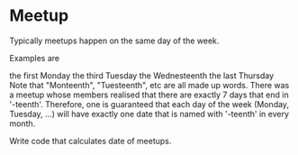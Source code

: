 # Meetup

Typically meetups happen on the same day of the week.

Examples are

the first Monday
the third Tuesday
the Wednesteenth
the last Thursday
Note that "Monteenth", "Tuesteenth", etc are all made up words. There was a meetup whose members realised that there are exactly 7 days that end in '-teenth'. Therefore, one is guaranteed that each day of the week (Monday, Tuesday, ...) will have exactly one date that is named with '-teenth' in every month.

Write code that calculates date of meetups.